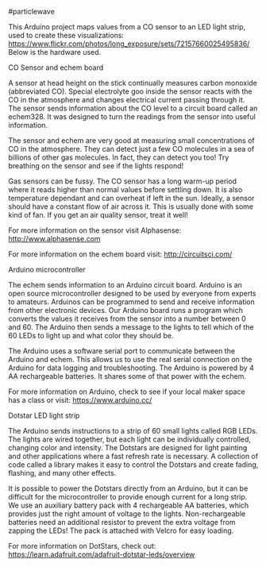 #particlewave

This Arduino project maps values from a CO sensor to an LED light strip, used to create these visualizations:
https://www.flickr.com/photos/long_exposure/sets/72157660025495836/
Below is the hardware used. 

CO Sensor and echem board

A sensor at head height on the stick continually measures carbon monoxide (abbreviated CO). Special electrolyte goo inside the sensor reacts with the CO in the atmosphere and changes electrical current passing through it. The sensor sends information about the CO level to a circuit board called an echem328. It was designed to turn the readings from the sensor into useful information. 

The sensor and echem are very good at measuring small concentrations of CO in the atmosphere. They can detect just a few CO molecules in a sea of billions of other gas molecules. In fact, they can detect you too! Try breathing on the sensor and see if the lights respond! 

Gas sensors can be fussy. The CO sensor has a long warm-up period where it reads higher than normal values before settling down. It is also temperature dependant and can overheat if left in the sun. Ideally, a sensor should have a constant flow of air across it. This is usually done with some kind of fan. If you get an air quality sensor, treat it well!

For more information on the sensor visit Alphasense: http://www.alphasense.com

For more information on the echem board visit: http://circuitsci.com/


Arduino microcontroller

The echem sends information to an Arduino circuit board. Arduino is an open source microcontroller designed to be used by everyone from experts to amateurs. Arduinos can be programmed to send and receive information from other electronic devices. Our Arduino board runs a program which converts the values it receives from the sensor into a number between 0 and 60. The Arduino then sends a message to the lights to tell which of the 60 LEDs to light up and what color they should be.

The Arduino uses a software serial port to communicate between the Arduino and echem. This allows us to use the real serial connection on the Arduino for data logging and troubleshooting. The Arduino is powered by 4 AA rechargeable batteries. It shares some of that power with the echem.

For more information on Arduino, check to see if your local maker space has a class or visit: https://www.arduino.cc/

Dotstar LED light strip

The Arduino sends instructions to a strip of 60 small lights called RGB LEDs. The lights are wired together, but each light can be individually controlled, changing color and intensity. The Dotstars are designed for light painting and other applications where a fast refresh rate is necessary. A collection of code called a library makes it easy to control the Dotstars and create fading, flashing, and many other effects.

It is possible to power the Dotstars directly from an Arduino, but it can be difficult for the microcontroller to provide enough current for a long strip. We use an auxiliary battery pack with 4 rechargeable AA batteries, which provides just the right amount of voltage to the lights. Non-rechargeable batteries need an additional resistor to prevent the extra voltage from zapping the LEDs! The pack is attached with Velcro for easy loading.  

For more information on DotStars, check out: https://learn.adafruit.com/adafruit-dotstar-leds/overview

